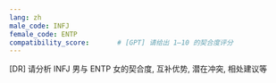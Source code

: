 ```yaml
---
lang: zh
male_code: INFJ
female_code: ENTP
compatibility_score:       # [GPT] 请给出 1–10 的契合度评分
---
```


[DR] 请分析 INFJ 男与 ENTP 女的契合度, 互补优势, 潜在冲突, 相处建议等

